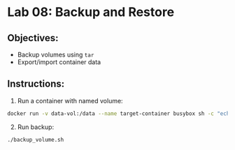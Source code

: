 # Lab 08: Backup and Restore
## Objectives:
- Backup volumes using `tar`
- Export/import container data

## Instructions:
1. Run a container with named volume:
```bash
docker run -v data-vol:/data --name target-container busybox sh -c "echo Backup > /data/file.txt"
```

2. Run backup:
```bash
./backup_volume.sh
```
